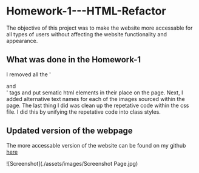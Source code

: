 
# Homework-1---HTML-Refactor
The objective of this project was to make the website more accessable for all types of users without affecting the website functionality and appearance.

## What was done in the Homework-1
I removed all the '<div> and </div>' tags and put sematic html elements in their place on the page.
Next, I added alternative text names for each of the images sourced within the page. 
The last thing I did was clean up the repetative code within the css file. I did this by unifying the repetative code into class styles. 

## Updated version of the webpage
The more accessable version of the website can be found on my github [here](https://kalvinn361.github.io/Homework1_HTML_refactor/)

![Screenshot](./assets/images/Screenshot Page.jpg)
